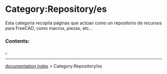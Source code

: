 # Category:Repository/es
Esta categoría recopila páginas que actúan como un repositorio de recursos para FreeCAD, como macros, piezas, etc\...

### Contents:

_

---
[documentation index](../README.md) > Category:Repository/es
